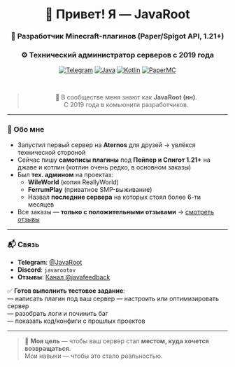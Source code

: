 <!-- 
  🧱 Профиль JavaRoot | Minecraft Dev (RU)
  Paper • Spigot • Java • 1.21+ • Кастомные плагины
-->

<div align="center">

# 👋 Привет! Я — **JavaRoot**

### 🧱 Разработчик Minecraft-плагинов (Paper/Spigot API, 1.21+)  
### ⚙️ Технический администратор серверов с 2019 года

[![Telegram](https://img.shields.io/badge/Telegram-2CA5E0?style=for-the-badge&logo=telegram&logoColor=white)](https://t.me/JavaRoot)
[![Java](https://img.shields.io/badge/Java-ED8B00?style=for-the-badge&logo=openjdk&logoColor=white)](https://www.java.com)
[![Kotlin](https://img.shields.io/badge/Kotlin-7F52FF?style=for-the-badge&logo=kotlin&logoColor=white)](https://kotlinlang.org)
[![PaperMC](https://img.shields.io/badge/PaperMC-4285F4?style=for-the-badge&logo=git&logoColor=white)](https://papermc.io)

<br>

> 💬 В сообществе меня знают как **JavaRoot (нн)**.  
> С 2019 года в комьюнити разработчиков.

</div>

---

### 📌 Обо мне

- Запустил первый сервер на **Aternos** для друзей → увлёкся технической стороной  
- Сейчас пишу **самописы плагины** под **Пейпер и Спигот 1.21+** на джаве и котлин (котлин очень редко, в основном заказы)
- Был **тех. админом** на проектах:  
  - **WileWorld** (копия ReallyWorld)  
  - **FerrumPlay** (приватное SMP-выживание)
  - Назвал **последние сервера** на которых стоял более 6-ти месяцев
- Все заказы — **только с положительными отзывами** → [смотреть отзывы](https://t.me/javafeedback)

---

### 📬 Связь

- **Telegram**: [@JavaRoot](https://t.me/JavaRoot)  
- **Discord**: `javarootov`  
- **Отзывы**: [Канал @javafeedback](https://t.me/javafeedback)

✅ **Готов выполнить тестовое задание**:  
— написать плагин под ваш сервер
— настроить или оптимизировать сервер  
— разобрать логи и починить баг  
— показать код/конфиги с прошлых проектов

---

> 🌟 **Моя цель** — чтобы ваш сервер стал **местом, куда хочется возвращаться**.  
> Мои навыки — чтобы это стало реальностью.

